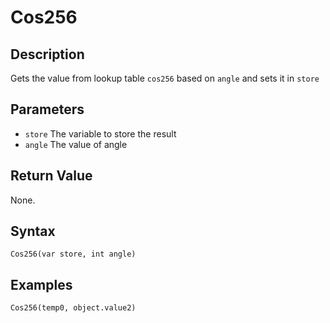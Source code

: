 # Cos256

## Description
Gets the value from lookup table `cos256` based on `angle` and sets it in `store`

## Parameters
- `store`
The variable to store the result
- `angle`
The value of angle

## Return Value
None.

## Syntax
```
Cos256(var store, int angle)
```

## Examples
```
Cos256(temp0, object.value2)
```